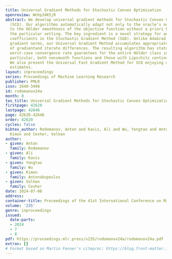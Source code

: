 ```yaml
---
title: Universal Gradient Methods for Stochastic Convex Optimization
openreview: Wnhp34K5jR
abstract: We develop universal gradient methods for Stochastic Convex Optimization
  (SCO). Our algorithms automatically adapt not only to the oracle’s noise but also
  to the Hölder smoothness of the objective function without a priori knowledge of
  the particular setting. The key ingredient is a novel strategy for adjusting step-size
  coefficients in the Stochastic Gradient Method (SGD). Unlike AdaGrad, which accumulates
  gradient norms, our Universal Gradient Method accumulates appropriate combinations
  of gradientand iterate differences. The resulting algorithm has state-of-the-art
  worst-case convergence rate guarantees for the entire Hölder class including, in
  particular, both nonsmooth functions and those with Lipschitz continuous gradient.
  We also present the Universal Fast Gradient Method for SCO enjoying optimal efficiency
  estimates.
layout: inproceedings
series: Proceedings of Machine Learning Research
publisher: PMLR
issn: 2640-3498
id: rodomanov24a
month: 0
tex_title: Universal Gradient Methods for Stochastic Convex Optimization
firstpage: 42620
lastpage: 42646
page: 42620-42646
order: 42620
cycles: false
bibtex_author: Rodomanov, Anton and Kavis, Ali and Wu, Yongtao and Antonakopoulos,
  Kimon and Cevher, Volkan
author:
- given: Anton
  family: Rodomanov
- given: Ali
  family: Kavis
- given: Yongtao
  family: Wu
- given: Kimon
  family: Antonakopoulos
- given: Volkan
  family: Cevher
date: 2024-07-08
address:
container-title: Proceedings of the 41st International Conference on Machine Learning
volume: '235'
genre: inproceedings
issued:
  date-parts:
  - 2024
  - 7
  - 8
pdf: https://proceedings.mlr.press/v235/rodomanov24a/rodomanov24a.pdf
extras: []
# Format based on Martin Fenner's citeproc: https://blog.front-matter.io/posts/citeproc-yaml-for-bibliographies/
---
```

